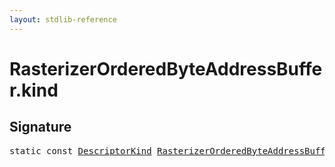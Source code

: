```yaml
---
layout: stdlib-reference
---
```


# RasterizerOrderedByteAddressBuffer.kind

## Signature
<pre>
<span class='code_keyword'>static</span> <span class='code_keyword'>const</span> <a href="../descriptorkind-0a/index.html" class="code_type">DescriptorKind</a> <a href="index.html" class="code_type">RasterizerOrderedByteAddressBuffer</a>.<a href="kind.html" class="code_var">kind</a> = DescriptorKind\.StorageBuffer;
</pre>

